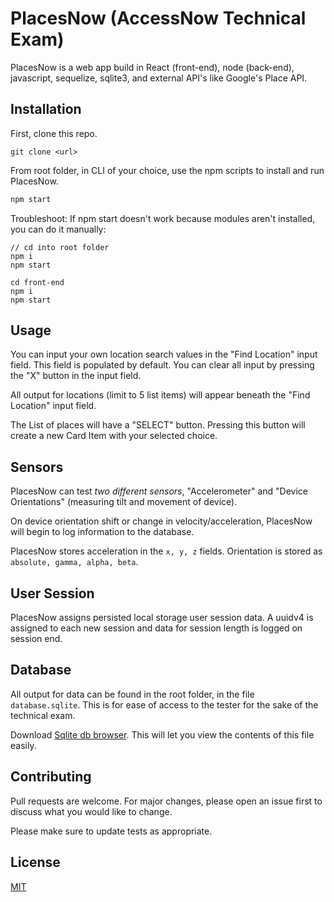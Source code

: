 # PlacesNow (AccessNow Technical Exam)

PlacesNow is a web app build in React (front-end), node (back-end), javascript, sequelize, sqlite3, and external API's like Google's Place API.

## Installation

First, clone this repo.
```
git clone <url>
```

From root folder, in CLI of your choice, use the npm scripts to install and run PlacesNow.

```bash
npm start
```

Troubleshoot: If npm start doesn't work because modules aren't installed, you can do it manually:
```
// cd into root folder
npm i
npm start

cd front-end
npm i
npm start
```

## Usage
You can input your own location search values in the "Find Location" input field. This field is populated by default.
You can clear all input by pressing the "X" button in the input field.

All output for locations (limit to 5 list items) will appear beneath the "Find Location" input field.

The List of places will have a "SELECT" button. Pressing this button will create a new Card Item with your selected choice.

## Sensors
PlacesNow can test *two different sensors*, "Accelerometer" and "Device Orientations" (measuring tilt and movement of device). 

On device orientation shift or change in velocity/acceleration, PlacesNow will begin to log information to the database.

PlacesNow stores acceleration in the `x, y, z` fields. Orientation is stored as `absolute, gamma, alpha, beta`. 

## User Session
PlacesNow assigns persisted local storage user session data. A uuidv4 is assigned to each new session and data for session length is logged on session end. 

## Database
All output for data can be found in the root folder, in the file `database.sqlite`. This is for ease of access to the tester for the sake of the technical exam.

Download [Sqlite db browser](https://sqlitebrowser.org/dl/). This will let you view the contents of this file easily.

## Contributing
Pull requests are welcome. For major changes, please open an issue first to discuss what you would like to change.

Please make sure to update tests as appropriate.

## License
[MIT](https://choosealicense.com/licenses/mit/)

